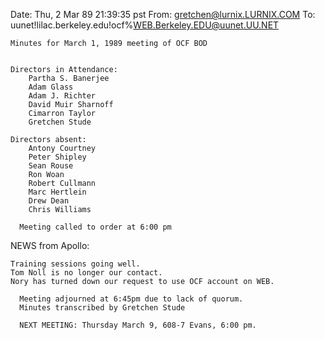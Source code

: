 Date: Thu, 2 Mar 89 21:39:35 pst
From: gretchen@lurnix.LURNIX.COM
To: uunet!lilac.berkeley.edu!ocf%WEB.Berkeley.EDU@uunet.UU.NET

	Minutes for March 1, 1989 meeting of OCF BOD


	Directors in Attendance:
		Partha S. Banerjee
		Adam Glass
		Adam J. Richter
		David Muir Sharnoff
		Cimarron Taylor
		Gretchen Stude

	Directors absent:
		Antony Courtney
		Peter Shipley
		Sean Rouse
		Ron Woan
		Robert Cullmann
		Marc Hertlein
		Drew Dean
		Chris Williams

      Meeting called to order at 6:00 pm

NEWS from Apollo:

    Training sessions going well. 
    Tom Noll is no longer our contact.
    Nory has turned down our request to use OCF account on WEB.

      Meeting adjourned at 6:45pm due to lack of quorum.
      Minutes transcribed by Gretchen Stude

      NEXT MEETING: Thursday March 9, 608-7 Evans, 6:00 pm.
